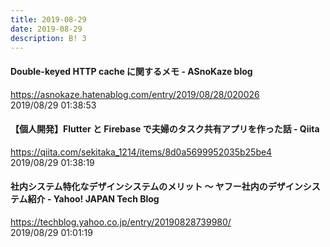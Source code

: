 ```yaml
---
title: 2019-08-29
date: 2019-08-29
description: B! 3
---
```


#### Double-keyed HTTP cache に関するメモ - ASnoKaze blog
https://asnokaze.hatenablog.com/entry/2019/08/28/020026<br>
2019/08/29 01:38:53<br>


#### 【個人開発】Flutter と Firebase で夫婦のタスク共有アプリを作った話 - Qiita
https://qiita.com/sekitaka_1214/items/8d0a5699952035b25be4<br>
2019/08/29 01:38:19<br>


#### 社内システム特化なデザインシステムのメリット 〜 ヤフー社内のデザインシステム紹介 - Yahoo! JAPAN Tech Blog
https://techblog.yahoo.co.jp/entry/20190828739980/<br>
2019/08/29 01:01:19<br>


